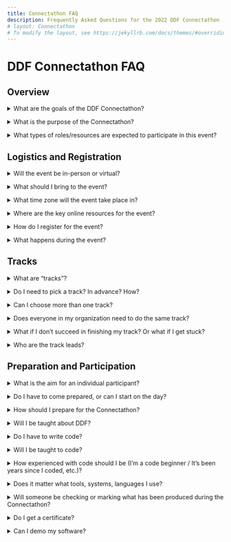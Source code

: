 ```yaml
---
title: Connectathon FAQ
description: Frequently Asked Questions for the 2022 DDF Connectathon
# layout: Connectathon
# To modify the layout, see https://jekyllrb.com/docs/themes/#overriding-theme-defaults
---
```

# DDF Connectathon FAQ

## Overview

<p></p>
<details>
<summary>What are the goals of the DDF Connectathon?</summary>
<p></p>
Some key goals of the DDF Connectathon are:
<p></p>
- <b>Development Revision Feedback</b>: As different groups use the SDR and USDM to connect their solutions, we will get a better idea of what future functionality will be needed and how to get there. This feedback will be collected formally at the end of the event and given to our development teams to incorporate into the next revision of the standard  
<p></p>
- <b>Stress Tested System</b>: We want to gain a better understanding how the system behaves when multiple users are being engaged, and what enhancements need to be made to scale the solution in response to a growing community.
<p></p>
- <b>Community Kickstart</b>: Showing the solution while also demonstrating community engagement will prove an open-source model which can be sustainable and productive to all involved. As the first organized event for DDF, we want this to be a central place for organizations to learn more about the standard and start to think of ways they can contribute and engage with others in the community for mutual benefit.
<p></p>
It is also encouraged that participants of the Connectathon leverage the event as a way to network and connect to others, in the non-technical sense, in order to lay the foundation of the DDF community moving forward.
<p></p>
</details>
<p></p>
<details>
<summary>What is the purpose of the Connectathon?</summary>
<p></p>
The overall aim of the DDF Connectathon is to improve the DDF Minimal Viable Product (MVP) by implementing and testing it out through connections with different software solutions. We will then discover what works and what does not, and identify possible improvements to be made. The different Connectathon tracks focus on different areas. (See also "What are tracks?")
<p></p>
In addition, we want to:  
<p></p>
- <b>Create Community Engagement</b>: Build up open-source community within the ecosystem and encourage future participation in long-term development/governance of the DDF solutions. Ideally, this creates positive momentum in the community, allowing organizations to integrate DDF into product roadmaps as result of the event.
<p></p>
- <b>Be a Catalyst for Innovation</b>: As a gathering of developers across the clinical studies space, we should have the best opportunity and environment for novel concepts and designs to be built and shared with the community.
<p></p>
</details>
<p></p>
<details>
<summary>What types of roles/resources are expected to participate in this event?</summary>
<p></p>
The focus of this event will be working hands on with your technical solution, and how it connects to the DDF SDR. This will require technical resources, capable of developing, debugging, and configuring your solution. However, there will be other responsibilities during the event such as presenting your solution and answering questions around future development. To deal with these business and process questions it may be beneficial.
<p></p>
</details>
<p></p>

## Logistics and Registration

<p></p>
<details>
<summary>Will the event be in-person or virtual?</summary>
<p></p>
Due to the rapidly changing nature of the world right now, we cannot ensure an in-person event would be possible with enough time to plan it. Therefore, our event will take place entirely virtually through the Be My App platform. We will ensure communication and interactions are facilitated as seamlessly as possible in a virtual environment. If there are issues encountered during the event, we will work to resolve these issues quickly.
<p></p>
</details>
<p></p>
<details>
<summary>What should I bring to the event?</summary>
<p></p>
The event will take place fully virtual. No hardware or software is provided - so come prepared and bring everything you need to develop and present your solution to your track leads and the overall group.
<p></p>
</details>
<p></p>
<details>
<summary>What time zone will the event take place in?</summary>
<p></p>
TransCelerate headquarters and most of their staff are located on the American East Coast, and we will schedule all group calls to take place during Eastern Time working hours, from 9:00am - 5:00pm. 
<p></p>
However, you may work on your project at the time most convenient to you and your team. Track leads will be distributed across the United States and Europe and may be able to meet outside of the event hours, however you must work with your assigned track leads to secure a time with them.
<p></p>
</details>
<p></p>
<details>
<summary>Where are the key online resources for the event?</summary>
<p></p>
The Connectathon makes use of the DDF online areas, that you will want to get familiar with:
<p></p>
<strong><a href="https://github.com/transcelerate">TransCelerate on GitHub</a></strong>: This is the place to start researching the details of the Connectathon.
<p></p>
<strong><a href="https://transcelerate.github.io/ddf-home/index.html">DDF Website</a></strong>:  The official TransCelerate DDF webpage offers a good overview on the resources available.  
<p></p>
</details>
<p></p>
<details>
<summary>How do I register for the event?</summary>
<p></p>
Registration will open on August 1st, through the following <a href="https://transcelerate.github.io/ddf-home/CaT_home.html">link</a>.
<p></p>
</details>
<p></p>
<details>
<summary>What happens during the event?</summary>
<p></p>
During the event, the main focus lies on working in your tracks. In addition, there will be also some keynote speakers talking about interesting topics. More information will follow.
<p></p>
</details>
<p></p>

## Tracks

<p></p>
<details>
<summary>What are “tracks”?</summary>
<p></p>
These are the subject oriented work streams that divide up the different activities happening during the sessions. Participating teams will self-organize into event tracks, each with a dedicated track lead who will maintain the track objectives during the event, provide support for participating teams, and act as an evaluator on final project submissions. Connectathon tracks are the “working groups” that take on a specific part of DDF and examine it, write code for it and so on. There is a Track Lead who facilitates the tracks and sets goals for the track, which may be decided on the day or published in advance.
<p></p>
All the work at a Connectathon will happen in one of the tracks. At the end of the Connectathon, the tracks will share with the group stating what they have achieved. There may also be a short presentation back to the whole audience at some stage during the event.
<p></p>
See also "Track Leads".
<p></p>
</details>
<p></p>
<details>
<summary>Do I need to pick a track? In advance? How?</summary>
<p></p>
All Connectathon work takes place on a track, so you should choose one to take part in and contribute to. In theory you could just do your own work, but the idea is to collaborate and that happens on the tracks.
<p></p>
The list of tracks is published on the DDF GitHub page (forthcoming) in the weeks leading up to the Connectathon. There is also likely to be forum discussion on GitHub (link forthcoming). Also see “What are the key online resources” (add link) below.
<p></p>
Find the list of tracks and chose one that you are interested in and can help out with. You don’t need to be an expert in that area, just willing to learn and be useful. The actual track registration is done via the pre-Connectathon survey that is circulated, but you can always get in touch with the Track Lead or just show up. Choosing a track does not commit you to staying with it for the entire event. While it is preferable to focus on one track, there is nothing to stop you from finding another that suits you better.
<p></p>
</details>
<p></p>
<details>
<summary>Can I choose more than one track?</summary>
<p></p>
It is possible to do more than one, but this needs some care. Tracks want to achieve as much as possible in a certain domain area. Usually, there is a lot more work possible than can be done in two days, so it is unlikely that the track will finish all its work, allowing everyone to do something else. Time goes by very quickly and with some inevitable time for re-work etc., it is hard to truly contribute to more than one track.
<p></p>
</details>
<p></p>
<details>
<summary>Does everyone in my organization need to do the same track?</summary>
<p></p>
No, not at all. Divide up your efforts as you wish.
<p></p>
</details>
<p></p>
</details>
<p></p>
<details>
<summary>What if I don’t succeed in finishing my track? Or what if I get stuck?</summary>
<p></p>
Most tracks have a group goal and individuals can take on a part of it or just try to do as much as they can. The goals are often purposefully not concrete to leave room for own interpretation.  So, there is no hard success or failure, just useful work in that area. Some tracks may have a more detailed list of objectives (e.g. read a resource, update, write, and perform a search by two different methods). How much you achieve is up to you. There is no way to fail - other than to get less done than you had hoped - and it’s a good learning experience. 
<p></p>
Other participants are there to help, informally. It is not an obligation to do so, but in the spirit of collaboration people most likely are open to helping out. But, it usually is up to you to fix your issue or work through your problems or switch to some other area. Getting a bit stuck is pretty normal! In case you have specific questions, you can reach out to your track lead.
<p></p>
See also "Track Leads".
<p></p>
</details>
<p></p>
<details>
<summary>Who are the track leads?</summary>
<p></p>
The track leads will be announced in due time prior to the event. 
<p></p>
</details>
<p></p>

## Preparation and Participation

<p></p>
<details>
<summary>What is the aim for an individual participant?</summary>
<p></p>
Participants will join tracks and work jointly with others to test out and improve DDF solution connectivity.
<p></p>
Each track will have certain aims it wants to achieve. For individuals, everyone will judge success themselves. It may be proving your software works against another vendor in a semi-formal manner or adding a new enhancement to your working code. It may be testing a DDF resource that is relevant to you to help move it along in published maturity - which may be important for your stakeholders.
<p></p>
</details>
<p></p>
<details>
<summary>Do I have to come prepared, or can I start on the day?</summary>
<p></p>
Either is fine. People can take a look at a new area for them or they bring working software that they have been writing for months or years. It would however be helpful if you have an understanding of DDF and what you would like to work on at the Connectathon. The most important thing is to set your own goals for your code.
<p></p>
</details>
<p></p>
<details>
<summary>How should I prepare for the Connectathon?</summary>
<p></p>
You will get more out of it the more prepared you are. But you will learn things even if you are almost a complete novice. The learning curve is steeper for beginners, so you may learn a lot, or you may get stuck on things that a bit of self-study would help with. Connectathon’s are short (compared to all the time in the weeks before). Though it may not be optimal, it’s still fun and good to be doing it with some other newcomers.
<p></p>
Make sure to find the resources for the Connectathon (see “Key Resources”).
<p></p>
A pre-Connectathon webinar may be hosted with some key orientation facts in the days leading up to the event. This session will be recorded in case you cannot get to see it live.
<p></p>
</details>
<p></p>
<details>
<summary>Will I be taught about DDF?</summary>
<p></p>
Ideally, you should have some prior knowledge of DDF to maximize your Connectathon time. The aim of the Connectathon is to test out and improve the DDF solution, so it is good to have the knowledge to be able to contribute to that. But it is also about learning. Having related domain knowledge (health care informatics) is of course beneficial.
<p></p>
</details>
<p></p>
<details>
<summary>Do I have to write code?</summary>
<p></p>
The Connectathon is all about testing out the DDF specification in actual use. That means coding, running and testing DDF applications. Writing software is key to this and is one of the main activities of the Connectathon. Coding is not mandatory but is usual and is encouraged. Some people bring existing code, and some start from scratch. But, there are also non-coding software integration tasks such as testing and configuration (and to a lesser extent analysis). People also contribute to DDF at Connectathon’s by spending time reviewing, learning and commenting  - this is welcome and appreciated.
<p></p>
</details>
<p></p>
<details>
<summary>Will I be taught to code?</summary>
<p></p>
No, this is not a coding tutorial. There is nothing to stop you doing your own learning, but it is not realistic to start with zero coding experience and be able to contribute a lot to the Connectathon. Other participants will be happy to help, but it’s not a programming lesson.
<p></p>
</details>
<p></p>
<details>
<summary>How experienced with code should I be (I’m a code beginner / It’s been years since I coded, etc.)?</summary>
<p></p>
You will want to make progress with coding at the event and don’t want to spend too much time learning foundation skills such as basic coding. The Connectathon is all about trying things, learning and expanding your ideas. If you want to code, you should ideally not be a total beginner (but maybe you are a fast learner!). It is also OK to not code but to find other ways to contribute to the work.
<p></p>
</details>
<p></p>
<details>
<summary>Does it matter what tools, systems, languages I use?</summary>
<p></p>
You can use whatever tools and software frameworks you wish. DDF can be implemented in many ways.
<p></p>
</details>
<p></p>
<details>
<summary>Will someone be checking or marking what has been produced during the Connectathon?</summary>
<p></p>
Your code will not be reviewed by someone. But the idea of a Connectathon is interoperability. So, it is expected that you will connect the output of your code to that of others and see what works. That is how you can test out your (and their) code. One of your main goals will be to check your code’s operation against other systems.
<p></p>
</details>
<p></p>
<details>
<summary>Do I get a certificate?</summary>
<p></p>
No, there is no formal certification or accreditation. Some tracks have a way to informally record what you achieved (“Solution can successfully import and export additional data manually”). There is no formal verification.
<p></p>
</details>
<p></p>
<details>
<summary>Can I demo my software?</summary>
<p></p>
Please don’t use this forum to do this. The Connectathon is a TransCelerate hosted event and not a product demo. People may be interested in your product, but that is for outside of the Connectathon. Overtly doing product demonstrations are not welcomed. However, your great product will speak for itself, if it takes part in successful connection tracks!
<p></p>
Also, if you want your product to become well known, consider becoming a keynote speaker for the event. You can reach out to us <a href="https://www.transceleratebiopharmainc.com/assets/digital-data-flow-feedback-form/">here.</a> 
<p></p>
</details>
<p></p>



